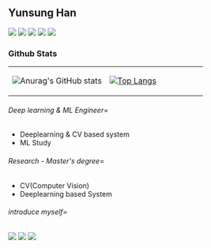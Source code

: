 
 ## Yunsung Han
<p align="left">
 <img src="https://img.shields.io/badge/Python-blue?style=for-the-badge&logo=Python&logoColor=white"/>
 <img src="https://img.shields.io/badge/Pytorch-red?style=for-the-badge&logo=Pytorch&logoColor=white"/>
 <img src="https://img.shields.io/badge/C++-yellow?style=for-the-badge&logo=cplusplus&logoColor=white"/>
 <img src="https://img.shields.io/badge/Keras-green?style=for-the-badge&logo=keras&logoColor=white"/>
 <img src="https://img.shields.io/badge/OpenCV-E34F26?style=for-the-badge&logo=opencv&logoColor=white"/>
</p>

### Github Stats  
<table><tr><td valign="center" width="50%">

![Anurag's GitHub stats](https://github-readme-stats.vercel.app/api?username=22ema&show_icons=true&count_private=true&theme=github_dark)

</td><td valign="top" width="50%">

[![Top Langs](https://github-readme-stats.vercel.app/api/top-langs/?username=22ema&layout=compact&exclude_repo=MinT,KHTA,website,wire,fx-di-example,go-jose&langs_count=5&hide=makefile,shell,batchfile,assembly)](https://github.com/anuraghazra/github-readme-stats)

</td></tr></table>  

###### Deep learning & ML Engineer=

- Deeplearning & CV based system
- ML Study

###### Research - Master's degree=

- CV(Computer Vision)
- Deeplearning based System

###### introduce myself=
<p align="left">
 <a href="https://development-ima.tistory.com/" target="_blank"><img src="https://img.shields.io/badge/-Devblog-black"/></a>
 <a href="https://www.linkedin.com/in/yunsung-han-368729194/" target="_blank"><img src="https://img.shields.io/badge/-linkedin-blue"/></a>
 <a href="https://22ema.notion.site/Resume-51f5702f8dd74cfa9e504a051ab02829" target="_blank"><img src="https://img.shields.io/badge/-Resume-yellow"/></a>
</p>
